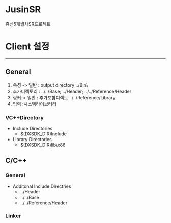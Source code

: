# JusinSR
 쥬신5개월차SR프로젝트

# Client 설정
-------------------
## General
1. 속성 -> 일반 : output directory ../Bin\
2. 추가디렉토리 : ../../Base; ../Header; ../../Reference/Header
3. 링커-> 일반 : 추가포함디렉토 ../../Reference/Library
4. 입력 :시스템라이브러리

### VC++Directory 
* Include Directories
  - $(DXSDK_DIR)Include
* Library Directories
  - $(DXSDK_DIR)lib\x86

## C/C++
### General
* Additonal Include Directries
  - ../Header
  - ../../Base
  - ../../Reference/Header

### Linker

